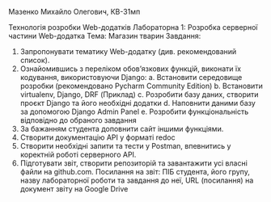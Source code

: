 Мазенко Михайло Олегович, КВ-31мп

Технологія розробки Web-додатків
Лабораторна 1: Розробка серверної частини Web-додатка
Тема: Магазин тварин
Завдання:
1. Запропонувати тематику Web-додатку (див. рекомендований список).
2. Ознайомившись з переліком обов’язкових функцій, виконати їх кодування, використовуючи Django:
    a. Встановити середовище розробки (рекомендовано Pycharm Community Edition)
    b. Встановити virtualenv, Django, DRF (Приклад)
    c. Розробити базу даних, створити проєкт Django та його необхідні додатки
    d. Наповнити даними базу за допомогою Django Admin Panel
    e. Розробити функціональність відповідно до обраного завдання 
3. За бажанням студента доповнити сайт іншими функціями.
4. Створити документацію API у форматі redoc
5. Створити необхідні запити та тести у Postman, впевнитись у коректній роботі серверного API.
6. Підготувати звіт, створити репозиторій та завантажити усі власні файли на github.com.
Посилання на звіт: 
ПІБ студента, його групу, назву лабораторної роботи та завдання до неї, URL (посилання) на документ звіту на Google Drive

